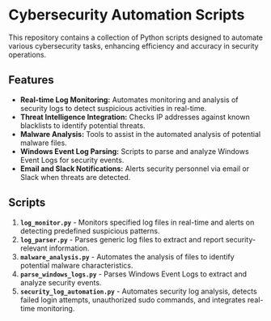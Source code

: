 # Cybersecurity Automation Scripts

This repository contains a collection of Python scripts designed to automate various cybersecurity tasks, enhancing efficiency and accuracy in security operations.

## Features

- **Real-time Log Monitoring:** Automates monitoring and analysis of security logs to detect suspicious activities in real-time.
- **Threat Intelligence Integration:** Checks IP addresses against known blacklists to identify potential threats.
- **Malware Analysis:** Tools to assist in the automated analysis of potential malware files.
- **Windows Event Log Parsing:** Scripts to parse and analyze Windows Event Logs for security events.
- **Email and Slack Notifications:** Alerts security personnel via email or Slack when threats are detected.

## Scripts

1. **`log_monitor.py`** - Monitors specified log files in real-time and alerts on detecting predefined suspicious patterns.
2. **`log_parser.py`** - Parses generic log files to extract and report security-relevant information.
3. **`malware_analysis.py`** - Automates the analysis of files to identify potential malware characteristics.
4. **`parse_windows_logs.py`** - Parses Windows Event Logs to extract and analyze security events.
5. **`security_log_automation.py`** - Automates security log analysis, detects failed login attempts, unauthorized sudo commands, and integrates real-time monitoring.
